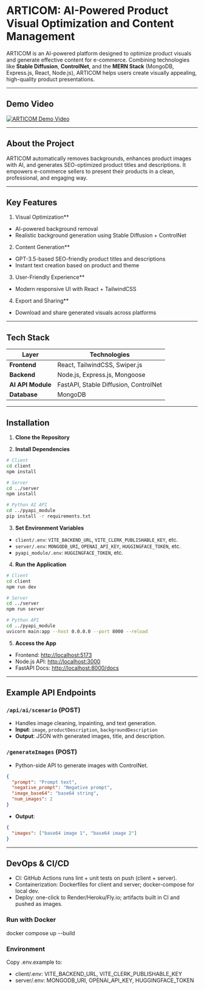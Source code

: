 # ARTICOM: AI-Powered Product Visual Optimization and Content Management

ARTICOM is an AI-powered platform designed to optimize product visuals and generate effective content for e-commerce. Combining technologies like **Stable Diffusion**, **ControlNet**, and the **MERN Stack** (MongoDB, Express.js, React, Node.js), ARTICOM helps users create visually appealing, high-quality product presentations.

---

## Demo Video

[![ARTICOM Demo Video](http://img.youtube.com/vi/kfcDh89I4D8/0.jpg)](https://youtu.be/kfcDh89I4D8)

---

## About the Project

ARTICOM automatically removes backgrounds, enhances product images with AI, and generates SEO-optimized product titles and descriptions. It empowers e-commerce sellers to present their products in a clean, professional, and engaging way.

---

## Key Features

1.  Visual Optimization**
   - AI-powered background removal
   - Realistic background generation using Stable Diffusion + ControlNet

2.  Content Generation**
   - GPT-3.5-based SEO-friendly product titles and descriptions
   - Instant text creation based on product and theme

3.  User-Friendly Experience**
   - Modern responsive UI with React + TailwindCSS

4.  Export and Sharing**
   - Download and share generated visuals across platforms

---

## Tech Stack

| Layer             | Technologies                                 |
|------------------|----------------------------------------------|
| **Frontend**      | React, TailwindCSS, Swiper.js                |
| **Backend**       | Node.js, Express.js, Mongoose                |
| **AI API Module** | FastAPI, Stable Diffusion, ControlNet        |
| **Database**      | MongoDB                                      |

---

## Installation

1. **Clone the Repository**

2. **Install Dependencies**

```bash
# Client
cd client
npm install

# Server
cd ../server
npm install

# Python AI API
cd ../pyapi_module
pip install -r requirements.txt
```

3. **Set Environment Variables**
- `client/.env`: `VITE_BACKEND_URL`, `VITE_CLERK_PUBLISHABLE_KEY`, etc.
- `server/.env`: `MONGODB_URI`, `OPENAI_API_KEY`, `HUGGINGFACE_TOKEN`, etc.
- `pyapi_module/.env`: `HUGGINGFACE_TOKEN`, etc.

4. **Run the Application**
```bash
# Client
cd client
npm run dev

# Server
cd ../server
npm run server

# Python API
cd ../pyapi_module
uvicorn main:app --host 0.0.0.0 --port 8000 --reload
```

5. **Access the App**
- Frontend: [http://localhost:5173](http://localhost:5173)
- Node.js API: [http://localhost:3000](http://localhost:3000)
- FastAPI Docs: [http://localhost:8000/docs](http://localhost:8000/docs)

---

## Example API Endpoints

### `/api/ai/scenario` (POST)
- Handles image cleaning, inpainting, and text generation.
- **Input**: `image`, `productDescription`, `backgroundDescription`
- **Output**: JSON with generated images, title, and description.

### `/generateImages` (POST)
- Python-side API to generate images with ControlNet.
```json
{
  "prompt": "Prompt text",
  "negative_prompt": "Negative prompt",
  "image_base64": "base64 string",
  "num_images": 2
}
```
- **Output**:
```json
{
  "images": ["base64 image 1", "base64 image 2"]
}
```

---

## DevOps & CI/CD
- CI: GitHub Actions runs lint + unit tests on push (client + server).
- Containerization: Dockerfiles for client and server; docker-compose for local dev.
- Deploy: one-click to Render/Heroku/Fly.io; artifacts built in CI and pushed as images.

### Run with Docker
docker compose up --build

### Environment
Copy .env.example to:
- client/.env: VITE_BACKEND_URL, VITE_CLERK_PUBLISHABLE_KEY
- server/.env: MONGODB_URI, OPENAI_API_KEY, HUGGINGFACE_TOKEN

